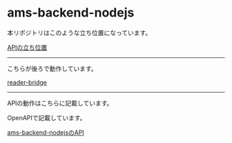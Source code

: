 # ams-backend-nodejs

本リポジトリはこのような立ち位置になっています。

[APIの立ち位置](docs/AMS_API.png)

---

こちらが後ろで動作しています。

[reader-bridge](https://github.com/su-its/rdr-bridge)

---

APIの動作はこちらに記載しています。

OpenAPIで記載しています。

[ams-backend-nodejsのAPI](docs/ams-backend-nodejs.yml)
